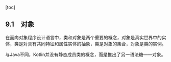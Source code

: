 [toc]

## 9.1　对象

在面向对象程序设计语言中，类和对象是两个重要的概念，对象是真实世界中的实体，类是对具有共同特征和属性实体的抽象，类是对象的集合，对象是类的实例。

与Java不同，Kotlin并没有静态成员类的概念，而是推出了另一语法糖——对象。

